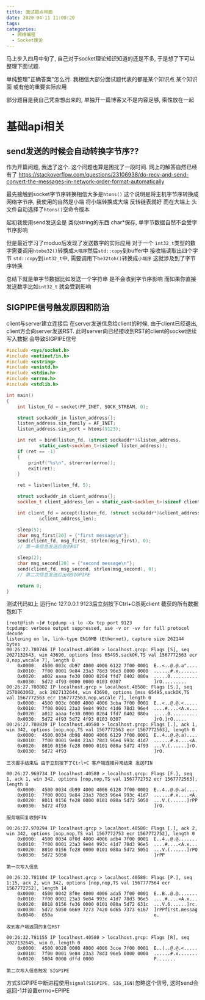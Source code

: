 ```yaml
---
title: 面试题点带面
date: 2020-04-11 11:00:20
tags:
categories:
  - 网络编程
  - Socket理论
---
```


马上步入四月中旬了, 自己对于socket理论知识知道的还是不多, 于是想了下可以整理下面试题.

单纯整理"正确答案"怎么行. 我相信大部分面试题代表的都是某个知识点 某个知识面 或有他的重要实际应用

部分题目是我自己凭空想出来的, 单独开一篇博客又不是内容足够, 索性放在一起

# 基础api相关
## send发送的时候会自动转换字节序??

作为开篇问题, 我选了这个. 这个问题也算是困扰了一段时间.
网上的解答自然已经有了
https://stackoverflow.com/questions/23106938/do-recv-and-send-convert-the-messages-in-network-order-format-automatically

最先接触到socket字节序转换相信大多是`htons()`
这个说明是将主机字节序转换成网络字节序, 我使用的自然是小端 将小端转换成大端 反转链表就好
而在大端上 头文件自动选择了`htons()`空命令版本

起初我使用send发送全是 类似string的东西 char*保存, 单字节数据自然不会受字节序影响

但是最近学习了moduo后发现了发送数字的实际应用
对于一个 `int32_t`类型的数字需要调用`htobe32()`转换成`大端序`然后`std::copy`到buffer中
接收端读取出四个字节 `std::copy`到`int32_t`中, 需要调用下`be32toh()`转换成`小端序` 这就涉及到了字节序转换

总结下就是单字节数据比如发送一个字符串 是不会收到字节序影响
而如果你直接发送数字比如`int32_t` 就会受到影响

## SIGPIPE信号触发原因和防治

client与server建立连接后 在server发送信息给client的时候, 由于client已经退出,
client方会向server发送RST. 此时server向已经接收到RST的client的socket继续写入数据 会导致SIGPIPE信号
```c++
#include <sys/socket.h>
#include <netinet/in.h>
#include <cstring>
#include <unistd.h>
#include <stdio.h>
#include <errno.h>
#include <stdlib.h>

int main()
{
    int listen_fd = socket(PF_INET, SOCK_STREAM, 0);

    struct sockaddr_in listen_address{};
    listen_address.sin_family = AF_INET;
    listen_address.sin_port = htons(9123);

    int ret = bind(listen_fd, (struct sockaddr*)&listen_address,
            static_cast<socklen_t>(sizeof listen_address));
    if (ret == -1)
    {
        printf("%s\n", strerror(errno));
        exit(ret);
    }

    ret = listen(listen_fd, 5);

    struct sockaddr_in client_address{};
    socklen_t client_address_len = static_cast<socklen_t>(sizeof client_address);

    int client_fd = accept(listen_fd, (struct sockaddr*)&client_address,
            &client_address_len);

    sleep(5);
    char msg_first[20] = {"first message\n"};
    send(client_fd, msg_first, strlen(msg_first), 0);
    // 第一条信息发送后收到RST

    sleep(2);
    char msg_second[20] = {"second message\n"};
    send(client_fd, msg_second, strlen(msg_second), 0);
    // 第二次信息发送后出现SIGPIPE

    return 0;
}
```

测试代码如上 运行nc 127.0.0.1 9123后立刻按下Ctrl+C杀死client  截获的所有数据包如下

```
[root@fish ~]# tcpdump -i lo -Xx tcp port 9123
tcpdump: verbose output suppressed, use -v or -vv for full protocol decode
listening on lo, link-type EN10MB (Ethernet), capture size 262144 bytes
00:26:27.780746 IP localhost.40580 > localhost.grcp: Flags [S], seq 2027132643, win 43690, options [mss 65495,sackOK,TS val 1567772563 ecr 0,nop,wscale 7], length 0
	0x0000:  4500 003c db97 4000 4006 6122 7f00 0001  E..<..@.@.a"....
	0x0010:  7f00 0001 9e84 23a3 78d3 96e3 0000 0000  ......#.x.......
	0x0020:  a002 aaaa fe30 0000 0204 ffd7 0402 080a  .....0..........
	0x0030:  5d72 4f93 0000 0000 0103 0307            ]rO.........
00:26:27.780802 IP localhost.grcp > localhost.40580: Flags [S.], seq 2570863062, ack 2027132644, win 43690, options [mss 65495,sackOK,TS val 1567772563 ecr 1567772563,nop,wscale 7], length 0
	0x0000:  4500 003c 0000 4000 4006 3cba 7f00 0001  E..<..@.@.<.....
	0x0010:  7f00 0001 23a3 9e84 993c 41d6 78d3 96e4  ....#....<A.x...
	0x0020:  a012 aaaa fe30 0000 0204 ffd7 0402 080a  .....0..........
	0x0030:  5d72 4f93 5d72 4f93 0103 0307            ]rO.]rO.....
00:26:27.780839 IP localhost.40580 > localhost.grcp: Flags [.], ack 1, win 342, options [nop,nop,TS val 1567772563 ecr 1567772563], length 0
	0x0000:  4500 0034 db98 4000 4006 6129 7f00 0001  E..4..@.@.a)....
	0x0010:  7f00 0001 9e84 23a3 78d3 96e4 993c 41d7  ......#.x....<A.
	0x0020:  8010 0156 fe28 0000 0101 080a 5d72 4f93  ...V.(......]rO.
	0x0030:  5d72 4f93                                ]rO.

三次握手结束后 由于立刻按下了Ctrl+C 客户端连接异常结束 发送FIN

00:26:27.969734 IP localhost.40580 > localhost.grcp: Flags [F.], seq 1, ack 1, win 342, options [nop,nop,TS val 1567772752 ecr 1567772563], length 0
	0x0000:  4500 0034 db99 4000 4006 6128 7f00 0001  E..4..@.@.a(....
	0x0010:  7f00 0001 9e84 23a3 78d3 96e4 993c 41d7  ......#.x....<A.
	0x0020:  8011 0156 fe28 0000 0101 080a 5d72 5050  ...V.(......]rPP
	0x0030:  5d72 4f93                                ]rO.

服务端回复收到FIN

00:26:27.970294 IP localhost.grcp > localhost.40580: Flags [.], ack 2, win 342, options [nop,nop,TS val 1567772753 ecr 1567772752], length 0
	0x0000:  4500 0034 8f0d 4000 4006 adb4 7f00 0001  E..4..@.@.......
	0x0010:  7f00 0001 23a3 9e84 993c 41d7 78d3 96e5  ....#....<A.x...
	0x0020:  8010 0156 fe28 0000 0101 080a 5d72 5051  ...V.(......]rPQ
	0x0030:  5d72 5050                                ]rPP

第一次写入信息

00:26:32.781104 IP localhost.grcp > localhost.40580: Flags [P.], seq 1:15, ack 2, win 342, options [nop,nop,TS val 1567777564 ecr 1567772752], length 14
	0x0000:  4500 0042 8f0e 4000 4006 ada5 7f00 0001  E..B..@.@.......
	0x0010:  7f00 0001 23a3 9e84 993c 41d7 78d3 96e5  ....#....<A.x...
	0x0020:  8018 0156 fe36 0000 0101 080a 5d72 631c  ...V.6......]rc.
	0x0030:  5d72 5050 6669 7273 7420 6d65 7373 6167  ]rPPfirst.messag
	0x0040:  650a                                     e.

收到客户端返回的复位RST

00:26:32.781155 IP localhost.40580 > localhost.grcp: Flags [R], seq 2027132645, win 0, length 0
	0x0000:  4500 0028 0000 4000 4006 3cce 7f00 0001  E..(..@.@.<.....
	0x0010:  7f00 0001 9e84 23a3 78d3 96e5 0000 0000  ......#.x.......
	0x0020:  5004 0000 dffd 0000                      P.......

第二次写入信息触发 SIGPIPE
```

方式SIGPIPE中断进程使用`signal(SIGPIPE, SIG_IGN)`忽略这个信号, 这时send会返回-1并设置errno=EPIPE